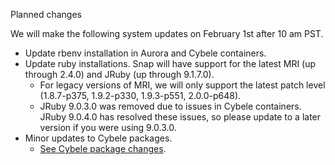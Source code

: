 Planned changes

We will make the following system updates on February 1st after 10 am PST.

* Update rbenv installation in Aurora and Cybele containers.
* Update ruby installations. Snap will have support for the latest MRI (up through 2.4.0) and JRuby (up through 9.1.7.0).
    * For legacy versions of MRI, we will only support the latest patch level (1.8.7-p375, 1.9.2-p330, 1.9.3-p551, 2.0.0-p648).
    * JRuby 9.0.3.0 was removed due to issues in Cybele containers. JRuby 9.0.4.0 has resolved these issues, so please update to a later version if you were using 9.0.3.0.
* Minor updates to Cybele packages.
    * [See Cybele package changes](https://s3.amazonaws.com/whats-new-prod/assets/packages/ubuntu/diff-1051-to-1054.html).

